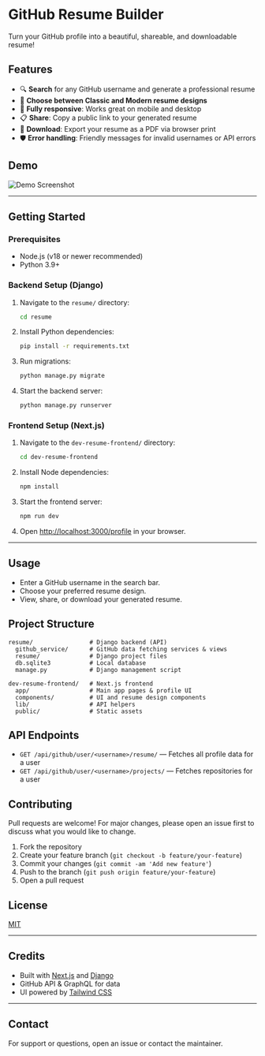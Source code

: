 # GitHub Resume Builder

Turn your GitHub profile into a beautiful, shareable, and downloadable resume!

## Features

- 🔍 **Search** for any GitHub username and generate a professional resume
- 🎨 **Choose between Classic and Modern resume designs**
- 📱 **Fully responsive**: Works great on mobile and desktop
- 📋 **Share**: Copy a public link to your generated resume
- 📄 **Download**: Export your resume as a PDF via browser print
- 🛡️ **Error handling**: Friendly messages for invalid usernames or API errors

## Demo

![Demo Screenshot](demo.png) <!-- Add a screenshot here if desired -->

---

## Getting Started

### Prerequisites
- Node.js (v18 or newer recommended)
- Python 3.9+

### Backend Setup (Django)
1. Navigate to the `resume/` directory:
   ```sh
   cd resume
   ```
2. Install Python dependencies:
   ```sh
   pip install -r requirements.txt
   ```
3. Run migrations:
   ```sh
   python manage.py migrate
   ```
4. Start the backend server:
   ```sh
   python manage.py runserver
   ```

### Frontend Setup (Next.js)
1. Navigate to the `dev-resume-frontend/` directory:
   ```sh
   cd dev-resume-frontend
   ```
2. Install Node dependencies:
   ```sh
   npm install
   ```
3. Start the frontend server:
   ```sh
   npm run dev
   ```
4. Open [http://localhost:3000/profile](http://localhost:3000/profile) in your browser.

---

## Usage
- Enter a GitHub username in the search bar.
- Choose your preferred resume design.
- View, share, or download your generated resume.

## Project Structure
```
resume/                # Django backend (API)
  github_service/      # GitHub data fetching services & views
  resume/              # Django project files
  db.sqlite3           # Local database
  manage.py            # Django management script

dev-resume-frontend/   # Next.js frontend
  app/                 # Main app pages & profile UI
  components/          # UI and resume design components
  lib/                 # API helpers
  public/              # Static assets
```

## API Endpoints
- `GET /api/github/user/<username>/resume/` — Fetches all profile data for a user
- `GET /api/github/user/<username>/projects/` — Fetches repositories for a user

## Contributing
Pull requests are welcome! For major changes, please open an issue first to discuss what you would like to change.

1. Fork the repository
2. Create your feature branch (`git checkout -b feature/your-feature`)
3. Commit your changes (`git commit -am 'Add new feature'`)
4. Push to the branch (`git push origin feature/your-feature`)
5. Open a pull request

## License
[MIT](LICENSE)

---

## Credits
- Built with [Next.js](https://nextjs.org/) and [Django](https://www.djangoproject.com/)
- GitHub API & GraphQL for data
- UI powered by [Tailwind CSS](https://tailwindcss.com/)

---

## Contact
For support or questions, open an issue or contact the maintainer.
